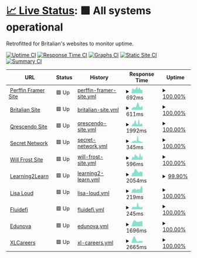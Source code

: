 # [📈 Live Status](https://Frostist.github.io/britalianuptime): <!--live status--> **🟩 All systems operational**

Retrofitted for Britalian's websites to monitor uptime.

[![Uptime CI](https://github.com/Frostist/britalianuptime/workflows/Uptime%20CI/badge.svg)](https://github.com/Frostist/britalianuptime/actions?query=workflow%3A%22Uptime+CI%22)
[![Response Time CI](https://github.com/Frostist/britalianuptime/workflows/Response%20Time%20CI/badge.svg)](https://github.com/Frostist/britalianuptime/actions?query=workflow%3A%22Response+Time+CI%22)
[![Graphs CI](https://github.com/Frostist/britalianuptime/workflows/Graphs%20CI/badge.svg)](https://github.com/Frostist/britalianuptime/actions?query=workflow%3A%22Graphs+CI%22)
[![Static Site CI](https://github.com/Frostist/britalianuptime/workflows/Static%20Site%20CI/badge.svg)](https://github.com/Frostist/britalianuptime/actions?query=workflow%3A%22Static+Site+CI%22)
[![Summary CI](https://github.com/Frostist/britalianuptime/workflows/Summary%20CI/badge.svg)](https://github.com/Frostist/britalianuptime/actions?query=workflow%3A%22Summary+CI%22)

<!--start: status pages-->
<!-- This summary is generated by Upptime (https://github.com/upptime/upptime) -->
<!-- Do not edit this manually, your changes will be overwritten -->
<!-- prettier-ignore -->
| URL | Status | History | Response Time | Uptime |
| --- | ------ | ------- | ------------- | ------ |
| <img alt="" src="https://icons.duckduckgo.com/ip3/www.perffingroup.com.ico" height="13"> [Perffin Framer Site](https://www.perffingroup.com) | 🟩 Up | [perffin-framer-site.yml](https://github.com/Frostist/WebsiteWatcher/commits/HEAD/history/perffin-framer-site.yml) | <details><summary><img alt="Response time graph" src="./graphs/perffin-framer-site/response-time-week.png" height="20"> 692ms</summary><br><a href="https://Frostist.github.io/britalianuptime/history/perffin-framer-site"><img alt="Response time 641" src="https://img.shields.io/endpoint?url=https%3A%2F%2Fraw.githubusercontent.com%2FFrostist%2FWebsiteWatcher%2FHEAD%2Fapi%2Fperffin-framer-site%2Fresponse-time.json"></a><br><a href="https://Frostist.github.io/britalianuptime/history/perffin-framer-site"><img alt="24-hour response time 539" src="https://img.shields.io/endpoint?url=https%3A%2F%2Fraw.githubusercontent.com%2FFrostist%2FWebsiteWatcher%2FHEAD%2Fapi%2Fperffin-framer-site%2Fresponse-time-day.json"></a><br><a href="https://Frostist.github.io/britalianuptime/history/perffin-framer-site"><img alt="7-day response time 692" src="https://img.shields.io/endpoint?url=https%3A%2F%2Fraw.githubusercontent.com%2FFrostist%2FWebsiteWatcher%2FHEAD%2Fapi%2Fperffin-framer-site%2Fresponse-time-week.json"></a><br><a href="https://Frostist.github.io/britalianuptime/history/perffin-framer-site"><img alt="30-day response time 625" src="https://img.shields.io/endpoint?url=https%3A%2F%2Fraw.githubusercontent.com%2FFrostist%2FWebsiteWatcher%2FHEAD%2Fapi%2Fperffin-framer-site%2Fresponse-time-month.json"></a><br><a href="https://Frostist.github.io/britalianuptime/history/perffin-framer-site"><img alt="1-year response time 641" src="https://img.shields.io/endpoint?url=https%3A%2F%2Fraw.githubusercontent.com%2FFrostist%2FWebsiteWatcher%2FHEAD%2Fapi%2Fperffin-framer-site%2Fresponse-time-year.json"></a></details> | <details><summary><a href="https://Frostist.github.io/britalianuptime/history/perffin-framer-site">100.00%</a></summary><a href="https://Frostist.github.io/britalianuptime/history/perffin-framer-site"><img alt="All-time uptime 99.93%" src="https://img.shields.io/endpoint?url=https%3A%2F%2Fraw.githubusercontent.com%2FFrostist%2FWebsiteWatcher%2FHEAD%2Fapi%2Fperffin-framer-site%2Fuptime.json"></a><br><a href="https://Frostist.github.io/britalianuptime/history/perffin-framer-site"><img alt="24-hour uptime 100.00%" src="https://img.shields.io/endpoint?url=https%3A%2F%2Fraw.githubusercontent.com%2FFrostist%2FWebsiteWatcher%2FHEAD%2Fapi%2Fperffin-framer-site%2Fuptime-day.json"></a><br><a href="https://Frostist.github.io/britalianuptime/history/perffin-framer-site"><img alt="7-day uptime 100.00%" src="https://img.shields.io/endpoint?url=https%3A%2F%2Fraw.githubusercontent.com%2FFrostist%2FWebsiteWatcher%2FHEAD%2Fapi%2Fperffin-framer-site%2Fuptime-week.json"></a><br><a href="https://Frostist.github.io/britalianuptime/history/perffin-framer-site"><img alt="30-day uptime 100.00%" src="https://img.shields.io/endpoint?url=https%3A%2F%2Fraw.githubusercontent.com%2FFrostist%2FWebsiteWatcher%2FHEAD%2Fapi%2Fperffin-framer-site%2Fuptime-month.json"></a><br><a href="https://Frostist.github.io/britalianuptime/history/perffin-framer-site"><img alt="1-year uptime 99.93%" src="https://img.shields.io/endpoint?url=https%3A%2F%2Fraw.githubusercontent.com%2FFrostist%2FWebsiteWatcher%2FHEAD%2Fapi%2Fperffin-framer-site%2Fuptime-year.json"></a></details>
| <img alt="" src="https://icons.duckduckgo.com/ip3/britalian.co.za.ico" height="13"> [Britalian Site](https://britalian.co.za) | 🟩 Up | [britalian-site.yml](https://github.com/Frostist/WebsiteWatcher/commits/HEAD/history/britalian-site.yml) | <details><summary><img alt="Response time graph" src="./graphs/britalian-site/response-time-week.png" height="20"> 611ms</summary><br><a href="https://Frostist.github.io/britalianuptime/history/britalian-site"><img alt="Response time 1008" src="https://img.shields.io/endpoint?url=https%3A%2F%2Fraw.githubusercontent.com%2FFrostist%2FWebsiteWatcher%2FHEAD%2Fapi%2Fbritalian-site%2Fresponse-time.json"></a><br><a href="https://Frostist.github.io/britalianuptime/history/britalian-site"><img alt="24-hour response time 618" src="https://img.shields.io/endpoint?url=https%3A%2F%2Fraw.githubusercontent.com%2FFrostist%2FWebsiteWatcher%2FHEAD%2Fapi%2Fbritalian-site%2Fresponse-time-day.json"></a><br><a href="https://Frostist.github.io/britalianuptime/history/britalian-site"><img alt="7-day response time 611" src="https://img.shields.io/endpoint?url=https%3A%2F%2Fraw.githubusercontent.com%2FFrostist%2FWebsiteWatcher%2FHEAD%2Fapi%2Fbritalian-site%2Fresponse-time-week.json"></a><br><a href="https://Frostist.github.io/britalianuptime/history/britalian-site"><img alt="30-day response time 521" src="https://img.shields.io/endpoint?url=https%3A%2F%2Fraw.githubusercontent.com%2FFrostist%2FWebsiteWatcher%2FHEAD%2Fapi%2Fbritalian-site%2Fresponse-time-month.json"></a><br><a href="https://Frostist.github.io/britalianuptime/history/britalian-site"><img alt="1-year response time 1008" src="https://img.shields.io/endpoint?url=https%3A%2F%2Fraw.githubusercontent.com%2FFrostist%2FWebsiteWatcher%2FHEAD%2Fapi%2Fbritalian-site%2Fresponse-time-year.json"></a></details> | <details><summary><a href="https://Frostist.github.io/britalianuptime/history/britalian-site">100.00%</a></summary><a href="https://Frostist.github.io/britalianuptime/history/britalian-site"><img alt="All-time uptime 99.97%" src="https://img.shields.io/endpoint?url=https%3A%2F%2Fraw.githubusercontent.com%2FFrostist%2FWebsiteWatcher%2FHEAD%2Fapi%2Fbritalian-site%2Fuptime.json"></a><br><a href="https://Frostist.github.io/britalianuptime/history/britalian-site"><img alt="24-hour uptime 100.00%" src="https://img.shields.io/endpoint?url=https%3A%2F%2Fraw.githubusercontent.com%2FFrostist%2FWebsiteWatcher%2FHEAD%2Fapi%2Fbritalian-site%2Fuptime-day.json"></a><br><a href="https://Frostist.github.io/britalianuptime/history/britalian-site"><img alt="7-day uptime 100.00%" src="https://img.shields.io/endpoint?url=https%3A%2F%2Fraw.githubusercontent.com%2FFrostist%2FWebsiteWatcher%2FHEAD%2Fapi%2Fbritalian-site%2Fuptime-week.json"></a><br><a href="https://Frostist.github.io/britalianuptime/history/britalian-site"><img alt="30-day uptime 100.00%" src="https://img.shields.io/endpoint?url=https%3A%2F%2Fraw.githubusercontent.com%2FFrostist%2FWebsiteWatcher%2FHEAD%2Fapi%2Fbritalian-site%2Fuptime-month.json"></a><br><a href="https://Frostist.github.io/britalianuptime/history/britalian-site"><img alt="1-year uptime 99.97%" src="https://img.shields.io/endpoint?url=https%3A%2F%2Fraw.githubusercontent.com%2FFrostist%2FWebsiteWatcher%2FHEAD%2Fapi%2Fbritalian-site%2Fuptime-year.json"></a></details>
| <img alt="" src="https://icons.duckduckgo.com/ip3/qrescendo.co.ico" height="13"> [Qrescendo Site](https://qrescendo.co) | 🟩 Up | [qrescendo-site.yml](https://github.com/Frostist/WebsiteWatcher/commits/HEAD/history/qrescendo-site.yml) | <details><summary><img alt="Response time graph" src="./graphs/qrescendo-site/response-time-week.png" height="20"> 1992ms</summary><br><a href="https://Frostist.github.io/britalianuptime/history/qrescendo-site"><img alt="Response time 1629" src="https://img.shields.io/endpoint?url=https%3A%2F%2Fraw.githubusercontent.com%2FFrostist%2FWebsiteWatcher%2FHEAD%2Fapi%2Fqrescendo-site%2Fresponse-time.json"></a><br><a href="https://Frostist.github.io/britalianuptime/history/qrescendo-site"><img alt="24-hour response time 1006" src="https://img.shields.io/endpoint?url=https%3A%2F%2Fraw.githubusercontent.com%2FFrostist%2FWebsiteWatcher%2FHEAD%2Fapi%2Fqrescendo-site%2Fresponse-time-day.json"></a><br><a href="https://Frostist.github.io/britalianuptime/history/qrescendo-site"><img alt="7-day response time 1992" src="https://img.shields.io/endpoint?url=https%3A%2F%2Fraw.githubusercontent.com%2FFrostist%2FWebsiteWatcher%2FHEAD%2Fapi%2Fqrescendo-site%2Fresponse-time-week.json"></a><br><a href="https://Frostist.github.io/britalianuptime/history/qrescendo-site"><img alt="30-day response time 1751" src="https://img.shields.io/endpoint?url=https%3A%2F%2Fraw.githubusercontent.com%2FFrostist%2FWebsiteWatcher%2FHEAD%2Fapi%2Fqrescendo-site%2Fresponse-time-month.json"></a><br><a href="https://Frostist.github.io/britalianuptime/history/qrescendo-site"><img alt="1-year response time 1629" src="https://img.shields.io/endpoint?url=https%3A%2F%2Fraw.githubusercontent.com%2FFrostist%2FWebsiteWatcher%2FHEAD%2Fapi%2Fqrescendo-site%2Fresponse-time-year.json"></a></details> | <details><summary><a href="https://Frostist.github.io/britalianuptime/history/qrescendo-site">100.00%</a></summary><a href="https://Frostist.github.io/britalianuptime/history/qrescendo-site"><img alt="All-time uptime 100.00%" src="https://img.shields.io/endpoint?url=https%3A%2F%2Fraw.githubusercontent.com%2FFrostist%2FWebsiteWatcher%2FHEAD%2Fapi%2Fqrescendo-site%2Fuptime.json"></a><br><a href="https://Frostist.github.io/britalianuptime/history/qrescendo-site"><img alt="24-hour uptime 100.00%" src="https://img.shields.io/endpoint?url=https%3A%2F%2Fraw.githubusercontent.com%2FFrostist%2FWebsiteWatcher%2FHEAD%2Fapi%2Fqrescendo-site%2Fuptime-day.json"></a><br><a href="https://Frostist.github.io/britalianuptime/history/qrescendo-site"><img alt="7-day uptime 100.00%" src="https://img.shields.io/endpoint?url=https%3A%2F%2Fraw.githubusercontent.com%2FFrostist%2FWebsiteWatcher%2FHEAD%2Fapi%2Fqrescendo-site%2Fuptime-week.json"></a><br><a href="https://Frostist.github.io/britalianuptime/history/qrescendo-site"><img alt="30-day uptime 100.00%" src="https://img.shields.io/endpoint?url=https%3A%2F%2Fraw.githubusercontent.com%2FFrostist%2FWebsiteWatcher%2FHEAD%2Fapi%2Fqrescendo-site%2Fuptime-month.json"></a><br><a href="https://Frostist.github.io/britalianuptime/history/qrescendo-site"><img alt="1-year uptime 100.00%" src="https://img.shields.io/endpoint?url=https%3A%2F%2Fraw.githubusercontent.com%2FFrostist%2FWebsiteWatcher%2FHEAD%2Fapi%2Fqrescendo-site%2Fuptime-year.json"></a></details>
| <img alt="" src="https://icons.duckduckgo.com/ip3/scrt.network.ico" height="13"> [Secret Network](https://scrt.network) | 🟩 Up | [secret-network.yml](https://github.com/Frostist/WebsiteWatcher/commits/HEAD/history/secret-network.yml) | <details><summary><img alt="Response time graph" src="./graphs/secret-network/response-time-week.png" height="20"> 345ms</summary><br><a href="https://Frostist.github.io/britalianuptime/history/secret-network"><img alt="Response time 393" src="https://img.shields.io/endpoint?url=https%3A%2F%2Fraw.githubusercontent.com%2FFrostist%2FWebsiteWatcher%2FHEAD%2Fapi%2Fsecret-network%2Fresponse-time.json"></a><br><a href="https://Frostist.github.io/britalianuptime/history/secret-network"><img alt="24-hour response time 200" src="https://img.shields.io/endpoint?url=https%3A%2F%2Fraw.githubusercontent.com%2FFrostist%2FWebsiteWatcher%2FHEAD%2Fapi%2Fsecret-network%2Fresponse-time-day.json"></a><br><a href="https://Frostist.github.io/britalianuptime/history/secret-network"><img alt="7-day response time 345" src="https://img.shields.io/endpoint?url=https%3A%2F%2Fraw.githubusercontent.com%2FFrostist%2FWebsiteWatcher%2FHEAD%2Fapi%2Fsecret-network%2Fresponse-time-week.json"></a><br><a href="https://Frostist.github.io/britalianuptime/history/secret-network"><img alt="30-day response time 209" src="https://img.shields.io/endpoint?url=https%3A%2F%2Fraw.githubusercontent.com%2FFrostist%2FWebsiteWatcher%2FHEAD%2Fapi%2Fsecret-network%2Fresponse-time-month.json"></a><br><a href="https://Frostist.github.io/britalianuptime/history/secret-network"><img alt="1-year response time 393" src="https://img.shields.io/endpoint?url=https%3A%2F%2Fraw.githubusercontent.com%2FFrostist%2FWebsiteWatcher%2FHEAD%2Fapi%2Fsecret-network%2Fresponse-time-year.json"></a></details> | <details><summary><a href="https://Frostist.github.io/britalianuptime/history/secret-network">100.00%</a></summary><a href="https://Frostist.github.io/britalianuptime/history/secret-network"><img alt="All-time uptime 99.94%" src="https://img.shields.io/endpoint?url=https%3A%2F%2Fraw.githubusercontent.com%2FFrostist%2FWebsiteWatcher%2FHEAD%2Fapi%2Fsecret-network%2Fuptime.json"></a><br><a href="https://Frostist.github.io/britalianuptime/history/secret-network"><img alt="24-hour uptime 100.00%" src="https://img.shields.io/endpoint?url=https%3A%2F%2Fraw.githubusercontent.com%2FFrostist%2FWebsiteWatcher%2FHEAD%2Fapi%2Fsecret-network%2Fuptime-day.json"></a><br><a href="https://Frostist.github.io/britalianuptime/history/secret-network"><img alt="7-day uptime 100.00%" src="https://img.shields.io/endpoint?url=https%3A%2F%2Fraw.githubusercontent.com%2FFrostist%2FWebsiteWatcher%2FHEAD%2Fapi%2Fsecret-network%2Fuptime-week.json"></a><br><a href="https://Frostist.github.io/britalianuptime/history/secret-network"><img alt="30-day uptime 100.00%" src="https://img.shields.io/endpoint?url=https%3A%2F%2Fraw.githubusercontent.com%2FFrostist%2FWebsiteWatcher%2FHEAD%2Fapi%2Fsecret-network%2Fuptime-month.json"></a><br><a href="https://Frostist.github.io/britalianuptime/history/secret-network"><img alt="1-year uptime 99.94%" src="https://img.shields.io/endpoint?url=https%3A%2F%2Fraw.githubusercontent.com%2FFrostist%2FWebsiteWatcher%2FHEAD%2Fapi%2Fsecret-network%2Fuptime-year.json"></a></details>
| <img alt="" src="https://icons.duckduckgo.com/ip3/willfrost.co.za.ico" height="13"> [Will Frost Site](https://willfrost.co.za) | 🟩 Up | [will-frost-site.yml](https://github.com/Frostist/WebsiteWatcher/commits/HEAD/history/will-frost-site.yml) | <details><summary><img alt="Response time graph" src="./graphs/will-frost-site/response-time-week.png" height="20"> 596ms</summary><br><a href="https://Frostist.github.io/britalianuptime/history/will-frost-site"><img alt="Response time 578" src="https://img.shields.io/endpoint?url=https%3A%2F%2Fraw.githubusercontent.com%2FFrostist%2FWebsiteWatcher%2FHEAD%2Fapi%2Fwill-frost-site%2Fresponse-time.json"></a><br><a href="https://Frostist.github.io/britalianuptime/history/will-frost-site"><img alt="24-hour response time 633" src="https://img.shields.io/endpoint?url=https%3A%2F%2Fraw.githubusercontent.com%2FFrostist%2FWebsiteWatcher%2FHEAD%2Fapi%2Fwill-frost-site%2Fresponse-time-day.json"></a><br><a href="https://Frostist.github.io/britalianuptime/history/will-frost-site"><img alt="7-day response time 596" src="https://img.shields.io/endpoint?url=https%3A%2F%2Fraw.githubusercontent.com%2FFrostist%2FWebsiteWatcher%2FHEAD%2Fapi%2Fwill-frost-site%2Fresponse-time-week.json"></a><br><a href="https://Frostist.github.io/britalianuptime/history/will-frost-site"><img alt="30-day response time 461" src="https://img.shields.io/endpoint?url=https%3A%2F%2Fraw.githubusercontent.com%2FFrostist%2FWebsiteWatcher%2FHEAD%2Fapi%2Fwill-frost-site%2Fresponse-time-month.json"></a><br><a href="https://Frostist.github.io/britalianuptime/history/will-frost-site"><img alt="1-year response time 578" src="https://img.shields.io/endpoint?url=https%3A%2F%2Fraw.githubusercontent.com%2FFrostist%2FWebsiteWatcher%2FHEAD%2Fapi%2Fwill-frost-site%2Fresponse-time-year.json"></a></details> | <details><summary><a href="https://Frostist.github.io/britalianuptime/history/will-frost-site">100.00%</a></summary><a href="https://Frostist.github.io/britalianuptime/history/will-frost-site"><img alt="All-time uptime 100.00%" src="https://img.shields.io/endpoint?url=https%3A%2F%2Fraw.githubusercontent.com%2FFrostist%2FWebsiteWatcher%2FHEAD%2Fapi%2Fwill-frost-site%2Fuptime.json"></a><br><a href="https://Frostist.github.io/britalianuptime/history/will-frost-site"><img alt="24-hour uptime 100.00%" src="https://img.shields.io/endpoint?url=https%3A%2F%2Fraw.githubusercontent.com%2FFrostist%2FWebsiteWatcher%2FHEAD%2Fapi%2Fwill-frost-site%2Fuptime-day.json"></a><br><a href="https://Frostist.github.io/britalianuptime/history/will-frost-site"><img alt="7-day uptime 100.00%" src="https://img.shields.io/endpoint?url=https%3A%2F%2Fraw.githubusercontent.com%2FFrostist%2FWebsiteWatcher%2FHEAD%2Fapi%2Fwill-frost-site%2Fuptime-week.json"></a><br><a href="https://Frostist.github.io/britalianuptime/history/will-frost-site"><img alt="30-day uptime 100.00%" src="https://img.shields.io/endpoint?url=https%3A%2F%2Fraw.githubusercontent.com%2FFrostist%2FWebsiteWatcher%2FHEAD%2Fapi%2Fwill-frost-site%2Fuptime-month.json"></a><br><a href="https://Frostist.github.io/britalianuptime/history/will-frost-site"><img alt="1-year uptime 100.00%" src="https://img.shields.io/endpoint?url=https%3A%2F%2Fraw.githubusercontent.com%2FFrostist%2FWebsiteWatcher%2FHEAD%2Fapi%2Fwill-frost-site%2Fuptime-year.json"></a></details>
| <img alt="" src="https://icons.duckduckgo.com/ip3/learning2learn.africa.ico" height="13"> [Learning2Learn](https://learning2learn.africa) | 🟩 Up | [learning2-learn.yml](https://github.com/Frostist/WebsiteWatcher/commits/HEAD/history/learning2-learn.yml) | <details><summary><img alt="Response time graph" src="./graphs/learning2-learn/response-time-week.png" height="20"> 2054ms</summary><br><a href="https://Frostist.github.io/britalianuptime/history/learning2-learn"><img alt="Response time 1895" src="https://img.shields.io/endpoint?url=https%3A%2F%2Fraw.githubusercontent.com%2FFrostist%2FWebsiteWatcher%2FHEAD%2Fapi%2Flearning2-learn%2Fresponse-time.json"></a><br><a href="https://Frostist.github.io/britalianuptime/history/learning2-learn"><img alt="24-hour response time 2095" src="https://img.shields.io/endpoint?url=https%3A%2F%2Fraw.githubusercontent.com%2FFrostist%2FWebsiteWatcher%2FHEAD%2Fapi%2Flearning2-learn%2Fresponse-time-day.json"></a><br><a href="https://Frostist.github.io/britalianuptime/history/learning2-learn"><img alt="7-day response time 2054" src="https://img.shields.io/endpoint?url=https%3A%2F%2Fraw.githubusercontent.com%2FFrostist%2FWebsiteWatcher%2FHEAD%2Fapi%2Flearning2-learn%2Fresponse-time-week.json"></a><br><a href="https://Frostist.github.io/britalianuptime/history/learning2-learn"><img alt="30-day response time 1808" src="https://img.shields.io/endpoint?url=https%3A%2F%2Fraw.githubusercontent.com%2FFrostist%2FWebsiteWatcher%2FHEAD%2Fapi%2Flearning2-learn%2Fresponse-time-month.json"></a><br><a href="https://Frostist.github.io/britalianuptime/history/learning2-learn"><img alt="1-year response time 1895" src="https://img.shields.io/endpoint?url=https%3A%2F%2Fraw.githubusercontent.com%2FFrostist%2FWebsiteWatcher%2FHEAD%2Fapi%2Flearning2-learn%2Fresponse-time-year.json"></a></details> | <details><summary><a href="https://Frostist.github.io/britalianuptime/history/learning2-learn">99.90%</a></summary><a href="https://Frostist.github.io/britalianuptime/history/learning2-learn"><img alt="All-time uptime 99.86%" src="https://img.shields.io/endpoint?url=https%3A%2F%2Fraw.githubusercontent.com%2FFrostist%2FWebsiteWatcher%2FHEAD%2Fapi%2Flearning2-learn%2Fuptime.json"></a><br><a href="https://Frostist.github.io/britalianuptime/history/learning2-learn"><img alt="24-hour uptime 99.33%" src="https://img.shields.io/endpoint?url=https%3A%2F%2Fraw.githubusercontent.com%2FFrostist%2FWebsiteWatcher%2FHEAD%2Fapi%2Flearning2-learn%2Fuptime-day.json"></a><br><a href="https://Frostist.github.io/britalianuptime/history/learning2-learn"><img alt="7-day uptime 99.90%" src="https://img.shields.io/endpoint?url=https%3A%2F%2Fraw.githubusercontent.com%2FFrostist%2FWebsiteWatcher%2FHEAD%2Fapi%2Flearning2-learn%2Fuptime-week.json"></a><br><a href="https://Frostist.github.io/britalianuptime/history/learning2-learn"><img alt="30-day uptime 99.73%" src="https://img.shields.io/endpoint?url=https%3A%2F%2Fraw.githubusercontent.com%2FFrostist%2FWebsiteWatcher%2FHEAD%2Fapi%2Flearning2-learn%2Fuptime-month.json"></a><br><a href="https://Frostist.github.io/britalianuptime/history/learning2-learn"><img alt="1-year uptime 99.86%" src="https://img.shields.io/endpoint?url=https%3A%2F%2Fraw.githubusercontent.com%2FFrostist%2FWebsiteWatcher%2FHEAD%2Fapi%2Flearning2-learn%2Fuptime-year.json"></a></details>
| <img alt="" src="https://icons.duckduckgo.com/ip3/lisaloud.com.ico" height="13"> [Lisa Loud](https://lisaloud.com) | 🟩 Up | [lisa-loud.yml](https://github.com/Frostist/WebsiteWatcher/commits/HEAD/history/lisa-loud.yml) | <details><summary><img alt="Response time graph" src="./graphs/lisa-loud/response-time-week.png" height="20"> 219ms</summary><br><a href="https://Frostist.github.io/britalianuptime/history/lisa-loud"><img alt="Response time 206" src="https://img.shields.io/endpoint?url=https%3A%2F%2Fraw.githubusercontent.com%2FFrostist%2FWebsiteWatcher%2FHEAD%2Fapi%2Flisa-loud%2Fresponse-time.json"></a><br><a href="https://Frostist.github.io/britalianuptime/history/lisa-loud"><img alt="24-hour response time 252" src="https://img.shields.io/endpoint?url=https%3A%2F%2Fraw.githubusercontent.com%2FFrostist%2FWebsiteWatcher%2FHEAD%2Fapi%2Flisa-loud%2Fresponse-time-day.json"></a><br><a href="https://Frostist.github.io/britalianuptime/history/lisa-loud"><img alt="7-day response time 219" src="https://img.shields.io/endpoint?url=https%3A%2F%2Fraw.githubusercontent.com%2FFrostist%2FWebsiteWatcher%2FHEAD%2Fapi%2Flisa-loud%2Fresponse-time-week.json"></a><br><a href="https://Frostist.github.io/britalianuptime/history/lisa-loud"><img alt="30-day response time 206" src="https://img.shields.io/endpoint?url=https%3A%2F%2Fraw.githubusercontent.com%2FFrostist%2FWebsiteWatcher%2FHEAD%2Fapi%2Flisa-loud%2Fresponse-time-month.json"></a><br><a href="https://Frostist.github.io/britalianuptime/history/lisa-loud"><img alt="1-year response time 206" src="https://img.shields.io/endpoint?url=https%3A%2F%2Fraw.githubusercontent.com%2FFrostist%2FWebsiteWatcher%2FHEAD%2Fapi%2Flisa-loud%2Fresponse-time-year.json"></a></details> | <details><summary><a href="https://Frostist.github.io/britalianuptime/history/lisa-loud">100.00%</a></summary><a href="https://Frostist.github.io/britalianuptime/history/lisa-loud"><img alt="All-time uptime 100.00%" src="https://img.shields.io/endpoint?url=https%3A%2F%2Fraw.githubusercontent.com%2FFrostist%2FWebsiteWatcher%2FHEAD%2Fapi%2Flisa-loud%2Fuptime.json"></a><br><a href="https://Frostist.github.io/britalianuptime/history/lisa-loud"><img alt="24-hour uptime 100.00%" src="https://img.shields.io/endpoint?url=https%3A%2F%2Fraw.githubusercontent.com%2FFrostist%2FWebsiteWatcher%2FHEAD%2Fapi%2Flisa-loud%2Fuptime-day.json"></a><br><a href="https://Frostist.github.io/britalianuptime/history/lisa-loud"><img alt="7-day uptime 100.00%" src="https://img.shields.io/endpoint?url=https%3A%2F%2Fraw.githubusercontent.com%2FFrostist%2FWebsiteWatcher%2FHEAD%2Fapi%2Flisa-loud%2Fuptime-week.json"></a><br><a href="https://Frostist.github.io/britalianuptime/history/lisa-loud"><img alt="30-day uptime 100.00%" src="https://img.shields.io/endpoint?url=https%3A%2F%2Fraw.githubusercontent.com%2FFrostist%2FWebsiteWatcher%2FHEAD%2Fapi%2Flisa-loud%2Fuptime-month.json"></a><br><a href="https://Frostist.github.io/britalianuptime/history/lisa-loud"><img alt="1-year uptime 100.00%" src="https://img.shields.io/endpoint?url=https%3A%2F%2Fraw.githubusercontent.com%2FFrostist%2FWebsiteWatcher%2FHEAD%2Fapi%2Flisa-loud%2Fuptime-year.json"></a></details>
| <img alt="" src="https://icons.duckduckgo.com/ip3/fluidefi.com.ico" height="13"> [Fluidefi](https://fluidefi.com) | 🟩 Up | [fluidefi.yml](https://github.com/Frostist/WebsiteWatcher/commits/HEAD/history/fluidefi.yml) | <details><summary><img alt="Response time graph" src="./graphs/fluidefi/response-time-week.png" height="20"> 245ms</summary><br><a href="https://Frostist.github.io/britalianuptime/history/fluidefi"><img alt="Response time 241" src="https://img.shields.io/endpoint?url=https%3A%2F%2Fraw.githubusercontent.com%2FFrostist%2FWebsiteWatcher%2FHEAD%2Fapi%2Ffluidefi%2Fresponse-time.json"></a><br><a href="https://Frostist.github.io/britalianuptime/history/fluidefi"><img alt="24-hour response time 258" src="https://img.shields.io/endpoint?url=https%3A%2F%2Fraw.githubusercontent.com%2FFrostist%2FWebsiteWatcher%2FHEAD%2Fapi%2Ffluidefi%2Fresponse-time-day.json"></a><br><a href="https://Frostist.github.io/britalianuptime/history/fluidefi"><img alt="7-day response time 245" src="https://img.shields.io/endpoint?url=https%3A%2F%2Fraw.githubusercontent.com%2FFrostist%2FWebsiteWatcher%2FHEAD%2Fapi%2Ffluidefi%2Fresponse-time-week.json"></a><br><a href="https://Frostist.github.io/britalianuptime/history/fluidefi"><img alt="30-day response time 241" src="https://img.shields.io/endpoint?url=https%3A%2F%2Fraw.githubusercontent.com%2FFrostist%2FWebsiteWatcher%2FHEAD%2Fapi%2Ffluidefi%2Fresponse-time-month.json"></a><br><a href="https://Frostist.github.io/britalianuptime/history/fluidefi"><img alt="1-year response time 241" src="https://img.shields.io/endpoint?url=https%3A%2F%2Fraw.githubusercontent.com%2FFrostist%2FWebsiteWatcher%2FHEAD%2Fapi%2Ffluidefi%2Fresponse-time-year.json"></a></details> | <details><summary><a href="https://Frostist.github.io/britalianuptime/history/fluidefi">100.00%</a></summary><a href="https://Frostist.github.io/britalianuptime/history/fluidefi"><img alt="All-time uptime 100.00%" src="https://img.shields.io/endpoint?url=https%3A%2F%2Fraw.githubusercontent.com%2FFrostist%2FWebsiteWatcher%2FHEAD%2Fapi%2Ffluidefi%2Fuptime.json"></a><br><a href="https://Frostist.github.io/britalianuptime/history/fluidefi"><img alt="24-hour uptime 100.00%" src="https://img.shields.io/endpoint?url=https%3A%2F%2Fraw.githubusercontent.com%2FFrostist%2FWebsiteWatcher%2FHEAD%2Fapi%2Ffluidefi%2Fuptime-day.json"></a><br><a href="https://Frostist.github.io/britalianuptime/history/fluidefi"><img alt="7-day uptime 100.00%" src="https://img.shields.io/endpoint?url=https%3A%2F%2Fraw.githubusercontent.com%2FFrostist%2FWebsiteWatcher%2FHEAD%2Fapi%2Ffluidefi%2Fuptime-week.json"></a><br><a href="https://Frostist.github.io/britalianuptime/history/fluidefi"><img alt="30-day uptime 100.00%" src="https://img.shields.io/endpoint?url=https%3A%2F%2Fraw.githubusercontent.com%2FFrostist%2FWebsiteWatcher%2FHEAD%2Fapi%2Ffluidefi%2Fuptime-month.json"></a><br><a href="https://Frostist.github.io/britalianuptime/history/fluidefi"><img alt="1-year uptime 100.00%" src="https://img.shields.io/endpoint?url=https%3A%2F%2Fraw.githubusercontent.com%2FFrostist%2FWebsiteWatcher%2FHEAD%2Fapi%2Ffluidefi%2Fuptime-year.json"></a></details>
| <img alt="" src="https://icons.duckduckgo.com/ip3/lms.edunova.org.ico" height="13"> [Edunova](https://lms.edunova.org) | 🟩 Up | [edunova.yml](https://github.com/Frostist/WebsiteWatcher/commits/HEAD/history/edunova.yml) | <details><summary><img alt="Response time graph" src="./graphs/edunova/response-time-week.png" height="20"> 1696ms</summary><br><a href="https://Frostist.github.io/britalianuptime/history/edunova"><img alt="Response time 1696" src="https://img.shields.io/endpoint?url=https%3A%2F%2Fraw.githubusercontent.com%2FFrostist%2FWebsiteWatcher%2FHEAD%2Fapi%2Fedunova%2Fresponse-time.json"></a><br><a href="https://Frostist.github.io/britalianuptime/history/edunova"><img alt="24-hour response time 1763" src="https://img.shields.io/endpoint?url=https%3A%2F%2Fraw.githubusercontent.com%2FFrostist%2FWebsiteWatcher%2FHEAD%2Fapi%2Fedunova%2Fresponse-time-day.json"></a><br><a href="https://Frostist.github.io/britalianuptime/history/edunova"><img alt="7-day response time 1696" src="https://img.shields.io/endpoint?url=https%3A%2F%2Fraw.githubusercontent.com%2FFrostist%2FWebsiteWatcher%2FHEAD%2Fapi%2Fedunova%2Fresponse-time-week.json"></a><br><a href="https://Frostist.github.io/britalianuptime/history/edunova"><img alt="30-day response time 1696" src="https://img.shields.io/endpoint?url=https%3A%2F%2Fraw.githubusercontent.com%2FFrostist%2FWebsiteWatcher%2FHEAD%2Fapi%2Fedunova%2Fresponse-time-month.json"></a><br><a href="https://Frostist.github.io/britalianuptime/history/edunova"><img alt="1-year response time 1696" src="https://img.shields.io/endpoint?url=https%3A%2F%2Fraw.githubusercontent.com%2FFrostist%2FWebsiteWatcher%2FHEAD%2Fapi%2Fedunova%2Fresponse-time-year.json"></a></details> | <details><summary><a href="https://Frostist.github.io/britalianuptime/history/edunova">100.00%</a></summary><a href="https://Frostist.github.io/britalianuptime/history/edunova"><img alt="All-time uptime 100.00%" src="https://img.shields.io/endpoint?url=https%3A%2F%2Fraw.githubusercontent.com%2FFrostist%2FWebsiteWatcher%2FHEAD%2Fapi%2Fedunova%2Fuptime.json"></a><br><a href="https://Frostist.github.io/britalianuptime/history/edunova"><img alt="24-hour uptime 100.00%" src="https://img.shields.io/endpoint?url=https%3A%2F%2Fraw.githubusercontent.com%2FFrostist%2FWebsiteWatcher%2FHEAD%2Fapi%2Fedunova%2Fuptime-day.json"></a><br><a href="https://Frostist.github.io/britalianuptime/history/edunova"><img alt="7-day uptime 100.00%" src="https://img.shields.io/endpoint?url=https%3A%2F%2Fraw.githubusercontent.com%2FFrostist%2FWebsiteWatcher%2FHEAD%2Fapi%2Fedunova%2Fuptime-week.json"></a><br><a href="https://Frostist.github.io/britalianuptime/history/edunova"><img alt="30-day uptime 100.00%" src="https://img.shields.io/endpoint?url=https%3A%2F%2Fraw.githubusercontent.com%2FFrostist%2FWebsiteWatcher%2FHEAD%2Fapi%2Fedunova%2Fuptime-month.json"></a><br><a href="https://Frostist.github.io/britalianuptime/history/edunova"><img alt="1-year uptime 100.00%" src="https://img.shields.io/endpoint?url=https%3A%2F%2Fraw.githubusercontent.com%2FFrostist%2FWebsiteWatcher%2FHEAD%2Fapi%2Fedunova%2Fuptime-year.json"></a></details>
| <img alt="" src="https://icons.duckduckgo.com/ip3/xlcareers.co.za.ico" height="13"> [XLCareers](https://xlcareers.co.za) | 🟩 Up | [xl-careers.yml](https://github.com/Frostist/WebsiteWatcher/commits/HEAD/history/xl-careers.yml) | <details><summary><img alt="Response time graph" src="./graphs/xl-careers/response-time-week.png" height="20"> 2665ms</summary><br><a href="https://Frostist.github.io/britalianuptime/history/xl-careers"><img alt="Response time 2665" src="https://img.shields.io/endpoint?url=https%3A%2F%2Fraw.githubusercontent.com%2FFrostist%2FWebsiteWatcher%2FHEAD%2Fapi%2Fxl-careers%2Fresponse-time.json"></a><br><a href="https://Frostist.github.io/britalianuptime/history/xl-careers"><img alt="24-hour response time 1734" src="https://img.shields.io/endpoint?url=https%3A%2F%2Fraw.githubusercontent.com%2FFrostist%2FWebsiteWatcher%2FHEAD%2Fapi%2Fxl-careers%2Fresponse-time-day.json"></a><br><a href="https://Frostist.github.io/britalianuptime/history/xl-careers"><img alt="7-day response time 2665" src="https://img.shields.io/endpoint?url=https%3A%2F%2Fraw.githubusercontent.com%2FFrostist%2FWebsiteWatcher%2FHEAD%2Fapi%2Fxl-careers%2Fresponse-time-week.json"></a><br><a href="https://Frostist.github.io/britalianuptime/history/xl-careers"><img alt="30-day response time 2665" src="https://img.shields.io/endpoint?url=https%3A%2F%2Fraw.githubusercontent.com%2FFrostist%2FWebsiteWatcher%2FHEAD%2Fapi%2Fxl-careers%2Fresponse-time-month.json"></a><br><a href="https://Frostist.github.io/britalianuptime/history/xl-careers"><img alt="1-year response time 2665" src="https://img.shields.io/endpoint?url=https%3A%2F%2Fraw.githubusercontent.com%2FFrostist%2FWebsiteWatcher%2FHEAD%2Fapi%2Fxl-careers%2Fresponse-time-year.json"></a></details> | <details><summary><a href="https://Frostist.github.io/britalianuptime/history/xl-careers">100.00%</a></summary><a href="https://Frostist.github.io/britalianuptime/history/xl-careers"><img alt="All-time uptime 100.00%" src="https://img.shields.io/endpoint?url=https%3A%2F%2Fraw.githubusercontent.com%2FFrostist%2FWebsiteWatcher%2FHEAD%2Fapi%2Fxl-careers%2Fuptime.json"></a><br><a href="https://Frostist.github.io/britalianuptime/history/xl-careers"><img alt="24-hour uptime 100.00%" src="https://img.shields.io/endpoint?url=https%3A%2F%2Fraw.githubusercontent.com%2FFrostist%2FWebsiteWatcher%2FHEAD%2Fapi%2Fxl-careers%2Fuptime-day.json"></a><br><a href="https://Frostist.github.io/britalianuptime/history/xl-careers"><img alt="7-day uptime 100.00%" src="https://img.shields.io/endpoint?url=https%3A%2F%2Fraw.githubusercontent.com%2FFrostist%2FWebsiteWatcher%2FHEAD%2Fapi%2Fxl-careers%2Fuptime-week.json"></a><br><a href="https://Frostist.github.io/britalianuptime/history/xl-careers"><img alt="30-day uptime 100.00%" src="https://img.shields.io/endpoint?url=https%3A%2F%2Fraw.githubusercontent.com%2FFrostist%2FWebsiteWatcher%2FHEAD%2Fapi%2Fxl-careers%2Fuptime-month.json"></a><br><a href="https://Frostist.github.io/britalianuptime/history/xl-careers"><img alt="1-year uptime 100.00%" src="https://img.shields.io/endpoint?url=https%3A%2F%2Fraw.githubusercontent.com%2FFrostist%2FWebsiteWatcher%2FHEAD%2Fapi%2Fxl-careers%2Fuptime-year.json"></a></details>

<!--end: status pages-->
